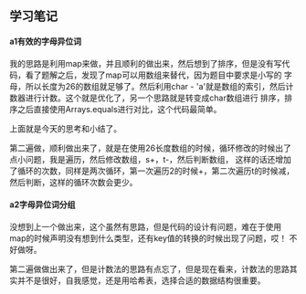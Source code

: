 ## 学习笔记

#### a1有效的字母异位词

我的思路是利用map来做，并且顺利的做出来，然后想到了排序，但是没有写代码，看了题解之后，发现了map可以用数组来替代，因为题目中要求是小写的
字母，所以长度为26的数组就足够了。然后利用char - 'a'就是数组的索引，然后计数器进行计数。这个就是优化了，另一个思路就是转变成char数组进行
排序，排序之后直接使用Arrays.equals进行对比，这个代码最简单。

上面就是今天的思考和小结了。

第二遍做，顺利做出来了，就是在使用26长度数组的时候，循环修改的时候出了点小问题，我是遍历，然后修改数组，s+，t-，然后判断数组，
这样的话还增加了循环的次数，同样是两次循环，第一次遍历2的时候+，第二次遍历t的时候减，然后判断，这样的循环次数会更少。

#### a2字母异位词分组

没想到上一个做出来，这个虽然有思路，但是代码的设计有问题，难在于使用map的时候声明没有想到什么类型，还有key值的转换的时候出现了问题，哎！
不好做呀。

第二遍做做出来了，但是计数法的思路有点忘了，但是现在看来，计数法的思路其实并不是很好，自我感觉，还是用哈希表，选择合适的数据结构很重要。